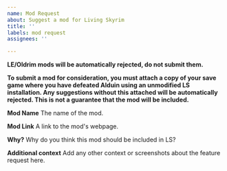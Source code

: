 ```yaml
---
name: Mod Request
about: Suggest a mod for Living Skyrim
title: ''
labels: mod request
assignees: ''

---
```


**LE/Oldrim mods will be automatically rejected, do not submit them.**

**To submit a mod for consideration, you must attach a copy of your save game where you have defeated Alduin using an unmodified LS installation. Any suggestions without this attached will be automatically rejected. This is not a guarantee that the mod will be included.**

**Mod Name**
The name of the mod.

**Mod Link**
A link to the mod's webpage.

**Why?**
Why do you think this mod should be included in LS?

**Additional context**
Add any other context or screenshots about the feature request here.
